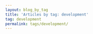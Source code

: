 ```yaml
---
layout: blog_by_tag
title: 'Articles by tag: development'
tag: development
permalink: tags/development/
---
```

